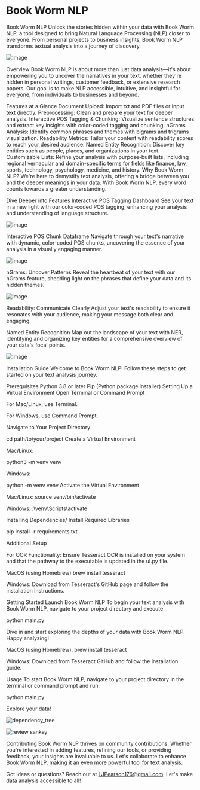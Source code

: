 # Book Worm NLP
Book Worm NLP
Unlock the stories hidden within your data with Book Worm NLP, a tool designed to bring Natural Language Processing (NLP) closer to everyone. From personal projects to business insights, Book Worm NLP transforms textual analysis into a journey of discovery.

![image](https://github.com/LJPearson176/Book-Worm-NLP/assets/145518111/80399540-640e-411c-9ada-5203bc76b445)


Overview
Book Worm NLP is about more than just data analysis—it's about empowering you to uncover the narratives in your text, whether they're hidden in personal writings, customer feedback, or extensive research papers. Our goal is to make NLP accessible, intuitive, and insightful for everyone, from individuals to businesses and beyond.

Features at a Glance
Document Upload: Import txt and PDF files or input text directly.
Preprocessing: Clean and prepare your text for deeper analysis.
Interactive POS Tagging & Chunking: Visualize sentence structures and extract key insights with color-coded tagging and chunking.
nGrams Analysis: Identify common phrases and themes with bigrams and trigrams visualization.
Readability Metrics: Tailor your content with readability scores to reach your desired audience.
Named Entity Recognition: Discover key entities such as people, places, and organizations in your text.
Customizable Lists: Refine your analysis with purpose-built lists, including regional vernacular and domain-specific terms for fields like finance, law, sports, technology, psychology, medicine, and history.
Why Book Worm NLP?
We're here to demystify text analysis, offering a bridge between you and the deeper meanings in your data. With Book Worm NLP, every word counts towards a greater understanding.

Dive Deeper into Features
Interactive POS Tagging Dashboard
See your text in a new light with our color-coded POS tagging, enhancing your analysis and understanding of language structure.

![image](https://github.com/LJPearson176/Book-Worm-NLP/assets/145518111/1eb445c6-01f3-4c89-b3b7-33c400d82759)


Interactive POS Chunk Dataframe
Navigate through your text's narrative with dynamic, color-coded POS chunks, uncovering the essence of your analysis in a visually engaging manner.

![image](https://github.com/LJPearson176/Book-Worm-NLP/assets/145518111/956aad60-255c-4dd3-8127-4d3aa0d547c5)


nGrams: Uncover Patterns
Reveal the heartbeat of your text with our nGrams feature, shedding light on the phrases that define your data and its hidden themes.

![image](https://github.com/LJPearson176/Book-Worm-NLP/assets/145518111/87b63434-e189-4b1b-80fb-950d3c6f5e76)


Readability: Communicate Clearly
Adjust your text's readability to ensure it resonates with your audience, making your message both clear and engaging.

Named Entity Recognition
Map out the landscape of your text with NER, identifying and organizing key entities for a comprehensive overview of your data's focal points.

![image](https://github.com/LJPearson176/Book-Worm-NLP/assets/145518111/c5928f6c-5ce0-438c-85d8-34ab1f51459a)


Installation Guide
Welcome to Book Worm NLP! Follow these steps to get started on your text analysis journey.

Prerequisites
Python 3.8 or later
Pip (Python package installer)
Setting Up a Virtual Environment
Open Terminal or Command Prompt

For Mac/Linux, use Terminal.

For Windows, use Command Prompt.

Navigate to Your Project Directory


cd path/to/your/project
Create a Virtual Environment

Mac/Linux:

python3 -m venv venv

Windows:

python -m venv venv
Activate the Virtual Environment

Mac/Linux:
source venv/bin/activate

Windows:
.\venv\Scripts\activate

Installing Dependencies/
Install Required Libraries

pip install -r requirements.txt

Additional Setup

For OCR Functionality:
Ensure Tesseract OCR is installed on your system and that the pathway to the executable is updated in the ui.py file.


MacOS (using Homebrew)
brew install tesseract

Windows:
Download from Tesseract's GitHub page and follow the installation instructions.

Getting Started
Launch Book Worm NLP
To begin your text analysis with Book Worm NLP, navigate to your project directory and execute

python main.py

Dive in and start exploring the depths of your data with Book Worm NLP. Happy analyzing!

MacOS (using Homebrew):
brew install tesseract

Windows: Download from Tesseract GitHub and follow the installation guide.


Usage
To start Book Worm NLP, navigate to your project directory in the terminal or command prompt and run:

python main.py

Explore your data!

![dependency_tree](https://github.com/LJPearson176/Book-Worm-NLP/assets/145518111/71bf42ae-caad-4535-a6e2-453aded3880b)

![review sankey](https://github.com/LJPearson176/Book-Worm-NLP/assets/145518111/c6c0b91e-ae15-47c2-afdb-3d1964d70f73)



Contributing
Book Worm NLP thrives on community contributions. Whether you're interested in adding features, refining our tools, or providing feedback, your insights are invaluable to us. Let's collaborate to enhance Book Worm NLP, making it an even more powerful tool for text analysis.

Got ideas or questions? Reach out at LJPearson176@gmail.com. Let's make data analysis accessible to all!

